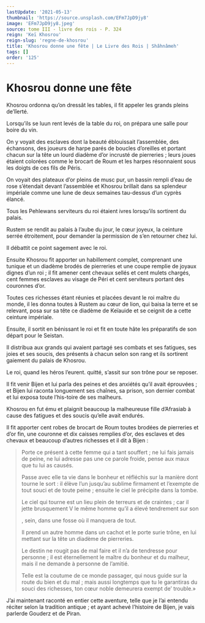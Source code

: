 ```yaml
---
lastUpdate: '2021-05-13'
thumbnail: 'https://source.unsplash.com/EFm7JpD9jy8'
image: 'EFm7JpD9jy8.jpeg'
source: tome III - livre des rois - P. 324
reign: 'Keï Khosrou'
reign-slug: 'regne-de-khosrou'
title: 'Khosrou donne une fête | Le Livre des Rois | Shâhnâmeh'
tags: []
order: '125'
---
```


# Khosrou donne une fête

Khosrou ordonna qu’on dressât les tables, il fit appeler les grands pleins de’lîerté.

Lorsqu’ils se luun rent levés de la table du roi, on prépara une salle pour boire du vin.

On y voyait des esclaves dont la beauté éblouissait l’assemblée, des échansons, des joueurs de harpe parés de boucles d’oreilles et portant chacun sur la tête un lourd diadème d’or incrusté de pierreries ; leurs joues étaient colorées comme le brocart de Roum et les harpes résonnaient sous les doigts de ces fils de Péris.

On voyait des plateaux d’or pleins de musc pur, un bassin rempli d’eau de rose s’étendait devant l’assemblée et Khosrou brillait dans sa splendeur impériale comme une lune de deux semaines tau-dessus d’un cyprès élancé.

Tous les Pehlewans serviteurs du roi étaient ivres lorsqu’ils sortirent du palais.

Rustem se rendit au palais à l’aube du jour, le cœur joyeux, la ceinture serrée étroitement, pour demander la permission de s’en retourner chez lui.

Il débattit ce point sagement avec le roi.

Ensuite Khosrou fit apporter un habillement complet, comprenant une tunique et un diadème brodés de pierreries et une coupe remplie de joyaux dignes d’un roi ; il fit amener cent chevaux sellés et cent mulets chargés, cent femmes esclaves au visage de Péri et cent serviteurs portant des couronnes d’or.

Toutes ces richesses étant réunies et placées devant le roi maître du monde, il les donna toutes à Rustem au cœur de lion, qui baisa la terre et se relevant, posa sur sa tête ce diadème de Keïauide et se ceignit de a cette ceinture impériale.

Ensuite, il sortit en bénissant le roi et fit en toute hâte les préparatifs de son départ pour le Seistan.

Il distribua aux grands qui avaient partagé ses combats et ses fatigues, ses joies et ses soucis, des présents à chacun selon son rang et ils sortirent gaiement du palais de Khosrou.

Le roi, quand les héros l’eurent. quitté, s’assit sur son trône pour se reposer.

Il fit venir Bijen et lui parla des peines et des anxiétés qu’il avait éprouvées ; et Bijen lui raconta longuement ses chaînes, sa prison, son dernier combat et lui exposa toute l’his-toire de ses malheurs.

Khosrou en fut ému et plaignit beaucoup la malheureuse fille d’Afrasiab à cause des fatigues et des soucis qu’elle avait endurés.

Il fit apporter cent robes de brocart de Roum toutes brodées de pierreries et d’or fin, une couronne et dix caisses remplies d’or, des esclaves et des chevaux et beaucoup d’autres richesses et il dit à Bijen :

> Porte ce présent à cette femme qui a tant souffert ; ne lui fais jamais de peine, ne lui adresse pas une ce parole froide, pense aux maux que tu lui as causés.
>
> Passe avec elle ta vie dans le bonheur et réfléchis sur la manière dont tourne le sort : il élève l’un jusqu’au sublime firmament et l’exempte de tout souci et de toute peine ; ensuite le ciel le précipite dans la tombe.
>
> Le ciel qui tourne est un lieu plein de terreurs et de craintes ; car il jette brusquement V le même homme qu’il a élevé tendrement sur son
>
>, sein, dans une fosse où il manquera de tout.
>
> Il prend un autre homme dans un cachot et le porte surie trône, en lui mettant sur la tête un diadème de pierreries.
>
> Le destin ne rougit pas de mal faire et il n’a de tendresse pour personne ; il est éternellement le maître du bonheur et du malheur, mais il ne demande à personne de l’amitié.
>
> Telle est la coutume de ce monde passager, qui nous guide sur la route du bien et du mal ; mais aussi longtemps que tu le garantiras du souci des richesses, ton cœur noble demeurera exempt de’ trouble.»

J’ai maintenant raconté en entier cette aventure, telle que je l’ai entendu réciter selon la tradition antique ; et ayant achevé l’histoire de Bijen, je vais parlerde Gouderz et de Piran.
